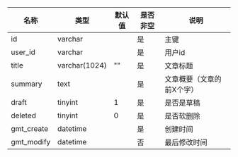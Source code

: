 名称 | 类型 | 默认值 | 是否非空 | 说明
-- | -- | -- | -- |-- 
id | varchar | | 是 | 主键
user_id | varchar | | 是 | 用户id
title | varchar(1024) | "" | 是 | 文章标题
summary | text | | 是 | 文章概要（文章的前X个字） 
draft | tinyint | 1 | 是 | 是否是草稿
deleted | tinyint | 0 | 是 | 是否软删除
gmt_create | datetime | | 是 | 创建时间
gmt_modify | datetime | | 否 | 最后修改时间

